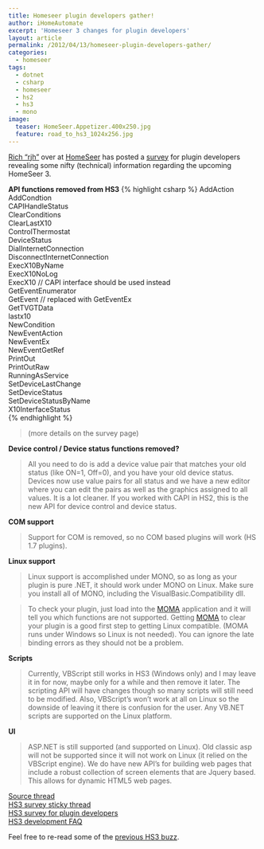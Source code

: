 ```yaml
---
title: Homeseer plugin developers gather!
author: iHomeAutomate
excerpt: 'Homeseer 3 changes for plugin developers'
layout: article
permalink: /2012/04/13/homeseer-plugin-developers-gather/
categories:
  - homeseer
tags:
  - dotnet
  - csharp
  - homeseer
  - hs2
  - hs3
  - mono
image:
  teaser: HomeSeer.Appetizer.400x250.jpg
  feature: road_to_hs3_1024x256.jpg
---
```

[Rich &#8220;rjh&#8221;][1] over at [HomeSeer][2] has posted a [survey][3] for plugin developers revealing some nifty (technical) information regarding the upcoming HomeSeer 3. 

**API functions removed from HS3**
{% highlight csharp %}
AddAction  
AddCondtion  
CAPIHandleStatus  
ClearConditions  
ClearLastX10  
ControlThermostat  
DeviceStatus  
DialInternetConnection  
DisconnectInternetConnection  
ExecX10ByName  
ExecX10NoLog  
ExecX10 // CAPI interface should be used instead  
GetEventEnumerator  
GetEvent // replaced with GetEventEx  
GetTVGTData  
lastx10  
NewCondition  
NewEventAction  
NewEventEx  
NewEventGetRef  
PrintOut  
PrintOutRaw  
RunningAsService  
SetDeviceLastChange  
SetDeviceStatus  
SetDeviceStatusByName  
X10InterfaceStatus  
{% endhighlight %}

> (more details on the survey page)  

**Device control / Device status functions removed?**
  
> All you need to do is add a device value pair that matches your old status (like ON=1, Off=0), and you have your old device status. Devices now use value pairs for all status and we have a new editor where you can edit the pairs as well as the graphics assigned to all values. It is a lot cleaner. If you worked with CAPI in HS2, this is the new API for device control and device status.

**COM support**  

> Support for COM is removed, so no COM based plugins will work (HS 1.7 plugins).

**Linux support**
  
> Linux support is accomplished under MONO, so as long as your plugin is pure .NET, it should work under MONO on Linux. Make sure you install all of MONO, including the VisualBasic.Compatibility dll. 

> To check your plugin, just load into the [MOMA][4] application and it will tell you which functions are not supported. Getting [MOMA][4] to clear your plugin is a good first step to getting Linux compatible. (MOMA runs under Windows so Linux is not needed). You can ignore the late binding errors as they should not be a problem.  

**Scripts**
  
> Currently, VBScript still works in HS3 (Windows only) and I may leave it in for now, maybe only for a while and then remove it later. The scripting API will have changes though so many scripts will still need to be modified. Also, VBScript&#8217;s won&#8217;t work at all on Linux so the downside of leaving it there is confusion for the user. Any VB.NET scripts are supported on the Linux platform.

**UI**
  
> ASP.NET is still supported (and supported on Linux). Old classic asp will not be supported since it will not work on Linux (it relied on the VBScript engine). We do have new API&#8217;s for building web pages that include a robust collection of screen elements that are Jquery based. This allows for dynamic HTML5 web pages.

[Source thread][5]  
[HS3 survey sticky thread][3]  
[HS3 survey for plugin developers][6]  
[HS3 development FAQ][7]

Feel free to re-read some of the [previous HS3 buzz][8].

 [1]: http://board.homeseer.com/member.php?u=37857
 [2]: http://board.homeseer.com/
 [3]: http://board.homeseer.com/showthread.php?t=153642
 [4]: http://www.mono-project.com/MoMA
 [5]: http://board.homeseer.com/showthread.php?t=153633
 [6]: http://kwiksurveys.com/online-survey.php?surveyID=LLMDMN_9e0526df&u=hs3plugins
 [7]: http://board.homeseer.com/showthread.php?t=153646
 [8]: {{site.url}}/2012/03/23/awaiting-more-hs3-goodies/
